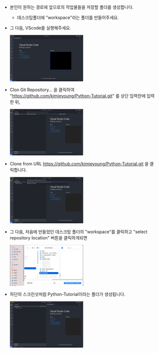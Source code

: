 * 본인이 원하는 경로에 앞으로의 작업물들을 저장할 폴더를 생성합니다.

   * 데스크탑폴더에 "workspace"라는 폴더를 만들어주세요. 

* 그 다음, VScode를 실행해주세요. 

   <img src=/setup/imgs/init_screenshot.png width="50%" height="50%">

* Clon Git Repository... 을 클릭하여 "https://github.com/kimjeyoung/Python-Tutorial.git" 를 상단 입력란에 입력한 뒤,

   <img src=/setup/imgs/clone_start.png width="50%" height="50%">

* Clone from URL https://github.com/kimjeyoung/Python-Tutorial.git 을 클릭합니다.

   <img src=/setup/imgs/clone_from_url_tutorial.png width="50%" height="50%">
   
* 그 다음, 처음에 만들었던 데스크탑 폴더의 "workspace"를 클릭하고 "select repository location" 버튼을 클릭하게되면 

   <img src=/setup/imgs/select_repository_location.png width="50%" height="50%">
   
* 하단의 스크린샷처럼 Python-Tutorial이라는 폴더가 생성됩니다. 

   <img src=/setup/imgs/finish.png width="50%" height="50%">
